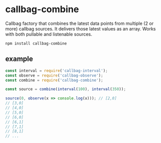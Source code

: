 # callbag-combine

Callbag factory that combines the latest data points from multiple (2 or more) callbag sources. It delivers those latest values as an array. Works with both pullable and listenable sources.

`npm install callbag-combine`

## example

```js
const interval = require('callbag-interval');
const observe = require('callbag-observe');
const combine = require('callbag-combine');

const source = combine(interval(100), interval(350));

source(0, observe(x => console.log(x))); // [2,0]
// [3,0]
// [4,0]
// [5,0]
// [6,0]
// [6,1]
// [7,1]
// [8,1]
// ...
```
